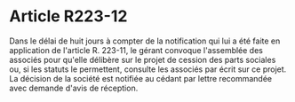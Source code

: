 # Article R223-12

Dans le délai de huit jours à compter de la notification qui lui a été faite en application de l'article R. 223-11, le gérant convoque l'assemblée des associés pour qu'elle délibère sur le projet de cession des parts sociales ou, si les statuts le permettent, consulte les associés par écrit sur ce projet.   La décision de la société est notifiée au cédant par lettre recommandée avec demande d'avis de réception.